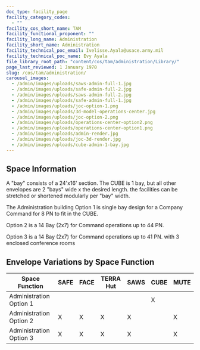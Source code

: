 ```yaml
---
doc_type: facility_page
facility_category_codes:
  - ""
facility_cos_short_name: TAM
facility_functional_proponent: ""
facility_long_name: Administration
facility_short_name: Administration
facility_technical_poc_email: Ivelisse.Ayala@usace.army.mil
facility_technical_poc_name: Evy Ayala
file_library_root_path: "content/cos/tam/administration/Library/"
page_last_reviewed: 1 January 1970
slug: /cos/tam/administration/
carousel_images:
  - /admin/images/uploads/saws-admin-full-1.jpg
  - /admin/images/uploads/safe-admin-full-2.jpg
  - /admin/images/uploads/saws-admin-full-2.jpg
  - /admin/images/uploads/safe-admin-full-1.jpg
  - /admin/images/uploads/joc-option-1.png
  - /admin/images/uploads/3d-model-operations-center.jpg
  - /admin/images/uploads/joc-option-2.png
  - /admin/images/uploads/operations-center-option2.png
  - /admin/images/uploads/operations-center-option1.png
  - /admin/images/uploads/admin-render.jpg
  - /admin/images/uploads/joc-3d-render.jpg
  - /admin/images/uploads/cube-admin-1-bay.jpg
---
```


## Space Information

A "bay" consists of a 24'x16' section. The CUBE is 1 bay, but all other envelopes are 2 "bays" wide x the desired length. the facilities can be stretched or shortened modularly per "bay" width.

The Administration building Option 1 is single bay design for a Company Command for 8 PN to fit in the CUBE.

Option 2 is a 14 Bay (2x7) for Command operations up to 44 PN.

Option 3 is a 14 Bay (2x7) for Command operations up to 41 PN. with 3 enclosed conference rooms

## Envelope Variations by Space Function

| Space Function          | SAFE | FACE | TERRA Hut | SAWS | CUBE | MUTE |
| ----------------------- | ---- | ---- | --------- | ---- | ---- | ---- |
| Administration Option 1 |      |      |           |      | X    |      |
| Administration Option 2 | X    | X    | X         | X    |      | X    |
| Administration Option 3 | X    | X    | X         | X    |      | X    |
